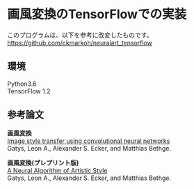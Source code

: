 # 画風変換のTensorFlowでの実装
このプログラムは、以下を参考に改変したものです。   
https://github.com/ckmarkoh/neuralart_tensorflow

## 環境
Python3.6  
TensorFlow 1.2  

## 参考論文
**画風変換**   
[Image style transfer using convolutional neural networks](https://www.cv-foundation.org/openaccess/content_cvpr_2016/html/Gatys_Image_Style_Transfer_CVPR_2016_paper.html)   
Gatys, Leon A., Alexander S. Ecker, and Matthias Bethge.

**画風変換(プレプリント版)**   
[A Neural Algorithm of Artistic Style](https://arxiv.org/abs/1508.06576)   
Gatys, Leon A., Alexander S. Ecker, and Matthias Bethge.
